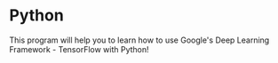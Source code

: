 # Python
This program will help you to learn how to use Google's Deep 
Learning Framework - 
TensorFlow with Python!
